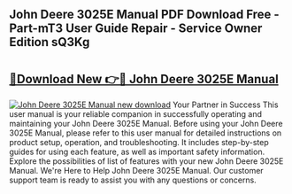 ## John Deere 3025E Manual PDF Download Free - Part-mT3 User Guide Repair - Service Owner Edition sQ3Kg

# <h2><a href="http://bc94513.oget.top/?id=John+Deere+3025E+Manual">🔗Download New 👉🔴 John Deere 3025E Manual</a></h2>

[![John Deere 3025E Manual new download](https://i.imgur.com/5g1atiW.png)](http://bc94513.oget.top/?id=John+Deere+3025E+Manual)
Your Partner in Success This user manual is your reliable companion in successfully operating and maintaining your John Deere 3025E Manual. Before using your John Deere 3025E Manual, please refer to this user manual for detailed instructions on product setup, operation, and troubleshooting. It includes step-by-step guides for using each feature, as well as important safety information. Explore the possibilities of list of features with your new John Deere 3025E Manual. We're Here to Help John Deere 3025E Manual. Our customer support team is ready to assist you with any questions or concerns.

